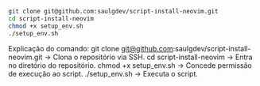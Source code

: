 ```bash
git clone git@github.com:saulgdev/script-install-neovim.git
cd script-install-neovim
chmod +x setup_env.sh
./setup_env.sh
```

Explicação do comando:
git clone git@github.com:saulgdev/script-install-neovim.git → Clona o repositório via SSH.
cd script-install-neovim → Entra no diretório do repositório.
chmod +x setup_env.sh → Concede permissão de execução ao script.
./setup_env.sh → Executa o script.

